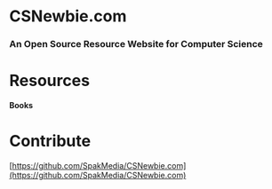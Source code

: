 # CSNewbie.com
### An Open Source Resource Website for Computer Science

# Resources
**Books**


# Contribute
[https://github.com/SpakMedia/CSNewbie.com](https://github.com/SpakMedia/CSNewbie.com)
